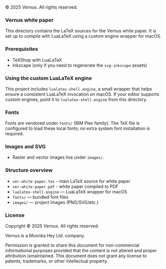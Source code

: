 © 2025 Vernus. All rights reserved.

### Vernus white paper

This directory contains the LaTeX sources for the Vernus white paper. It is set up to compile with LuaLaTeX using a custom engine wrapper for macOS.

### Prerequisites

- TeXShop with LuaLaTeX
- Inkscape (only if you need to regenerate the `svg-inkscape` assets)

### Using the custom LuaLaTeX engine

This project includes `lualatex-shell.engine`, a small wrapper that helps ensure a consistent LuaLaTeX invocation on macOS. If your editor supports custom engines, point it to `lualatex-shell.engine` from this directory.

### Fonts

Fonts are vendored under `fonts/` (IBM Plex family). The TeX file is configured to load these local fonts; no extra system font installation is required.

### Images and SVG

- Raster and vector images live under `images/`.

### Structure overview

- `ver-white-paper.tex` - main LaTeX source for white paper
- `ver-white-paper.pdf` - white paper compiled to PDF
- `lualatex-shell.engine` — LuaLaTeX wrapper for macOS
- `fonts/` — bundled font files
- `images/` — project images (PNG/SVG/etc.)

### License

Copyright © 2025 Vernus. All rights reserved.

Vernus is a Moonka Hey Ltd. company.

Permission is granted to share this document for non-commercial informational purposes provided that the content is not altered and proper attribution ismaintained. This document does not grant any license to patents, trademarks, or other intellectual property.
